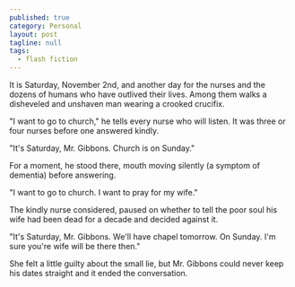 ```yaml
---
published: true
category: Personal
layout: post
tagline: null
tags:
  - flash fiction
---
```

It is Saturday, November 2nd, and another day for the nurses and the dozens of humans who have outlived their lives. Among them walks a disheveled and unshaven man wearing a crooked crucifix. 

"I want to go to church," he tells every nurse who will listen. It was three or four nurses before one answered kindly. 

"It's Saturday, Mr. Gibbons. Church is on Sunday." 

For a moment, he stood there, mouth moving silently (a symptom of dementia) before answering. 

"I want to go to church. I want to pray for my wife." 

The kindly nurse considered, paused on whether to tell the poor soul his wife had been dead for a decade and decided against it. 

"It's Saturday, Mr. Gibbons. We'll have chapel tomorrow. On Sunday. I'm sure you're wife will be there then."

She felt a little guilty about the small lie, but Mr. Gibbons could never keep his dates straight and it ended the conversation. 